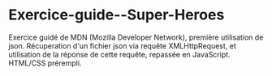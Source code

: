 # Exercice-guide--Super-Heroes

Exercice guidé de MDN (Mozilla Developer Network), première utilisation de json.
Récuperation d'un fichier json via requête XMLHttpRequest, et utilisation de la réponse de cette requête, repassée en JavaScript.
HTML/CSS prérempli.

